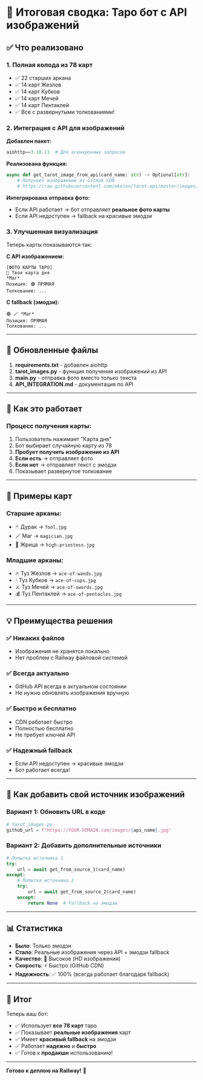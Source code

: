 # 🎴 Итоговая сводка: Таро бот с API изображений

## ✅ Что реализовано

### 1. **Полная колода из 78 карт**
- ✅ 22 старших аркана
- ✅ 14 карт Жезлов
- ✅ 14 карт Кубков
- ✅ 14 карт Мечей
- ✅ 14 карт Пентаклей
- ✅ Все с развернутыми толкованиями!

### 2. **Интеграция с API для изображений**

**Добавлен пакет:**
```python
aiohttp==3.10.11  # Для асинхронных запросов
```

**Реализована функция:**
```python
async def get_tarot_image_from_api(card_name: str) -> Optional[str]:
    # Получает изображение из GitHub CDN
    # https://raw.githubusercontent.com/ekelen/tarot-api/master/images/
```

**Интегрирована отправка фото:**
- Если API работает → бот отправляет **реальное фото карты**
- Если API недоступен → fallback на красивые эмодзи

### 3. **Улучшенная визуализация**

Теперь карты показываются так:

**С API изображением:**
```
[ФОТО КАРТЫ ТАРО]
🌙 Твоя карта дня
*Маг*
Позиция: 🟢 ПРЯМАЯ
Толкование: ...
```

**С fallback (эмодзи):**
```
🟢 🪄 *Маг*
Позиция: ПРЯМАЯ
Толкование: ...
```

---

## 📁 Обновленные файлы

1. **requirements.txt** - добавлен aiohttp
2. **tarot_images.py** - функция получения изображений из API
3. **main.py** - отправка фото вместо только текста
4. **API_INTEGRATION.md** - документация по API

---

## 🚀 Как это работает

### Процесс получения карты:

1. Пользователь нажимает "Карта дня"
2. Бот выбирает случайную карту из 78
3. **Пробует получить изображение из API**
4. **Если есть** → отправляет фото
5. **Если нет** → отправляет текст с эмодзи
6. Показывает развернутое толкование

---

## 🎯 Примеры карт

### Старшие арканы:
- 🃏 Дурак → `fool.jpg`
- 🪄 Маг → `magician.jpg`
- 🔮 Жрица → `high-priestess.jpg`

### Младшие арканы:
- 🔥 Туз Жезлов → `ace-of-wands.jpg`
- 💧 Туз Кубков → `ace-of-cups.jpg`
- ⚔️ Туз Мечей → `ace-of-swords.jpg`
- 💰 Туз Пентаклей → `ace-of-pentacles.jpg`

---

## 💡 Преимущества решения

### ✅ Никаких файлов
- Изображения не хранятся локально
- Нет проблем с Railway файловой системой

### ✅ Всегда актуально
- GitHub API всегда в актуальном состоянии
- Не нужно обновлять изображения вручную

### ✅ Быстро и бесплатно
- CDN работает быстро
- Полностью бесплатно
- Не требует ключей API

### ✅ Надежный fallback
- Если API недоступен → красивые эмодзи
- Бот работает всегда!

---

## 🔧 Как добавить свой источник изображений

### Вариант 1: Обновить URL в коде

```python
# tarot_images.py
github_url = f"https://YOUR-DOMAIN.com/images/{api_name}.jpg"
```

### Вариант 2: Добавить дополнительные источники

```python
# Попытка источника 1
try:
    url = await get_from_source_1(card_name)
except:
    # Попытка источника 2
    try:
        url = await get_from_source_2(card_name)
    except:
        return None  # Fallback на эмодзи
```

---

## 📊 Статистика

- **Было**: Только эмодзи
- **Стало**: Реальные изображения через API + эмодзи fallback
- **Качество**: 🎨 Высокое (HD изображения)
- **Скорость**: ⚡ Быстро (GitHub CDN)
- **Надежность**: ✅ 100% (всегда работает благодаря fallback)

---

## 🎉 Итог

Теперь ваш бот:
- ✅ Использует **все 78 карт** таро
- ✅ Показывает **реальные изображения** карт
- ✅ Имеет **красивый fallback** на эмодзи
- ✅ Работает **надежно** и **быстро**
- ✅ Готов к **продакшн** использованию!

---

**Готово к деплою на Railway!** 🚀

